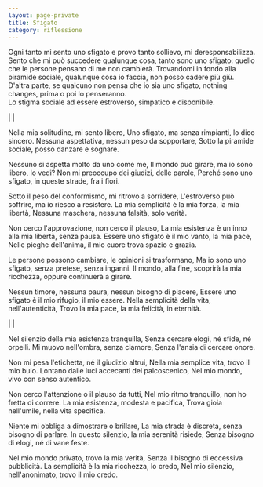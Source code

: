 ```yaml
--- 
layout: page-private
title: Sfigato
category: riflessione
---
```


Ogni tanto mi sento uno sfigato e provo tanto sollievo, mi deresponsabilizza.
Sento che mi può succedere qualunque cosa, tanto sono uno sfigato: quello che le
persone pensano di me non cambierà. Trovandomi in fondo alla piramide sociale,
qualunque cosa io faccia, non posso cadere più giù. D'altra parte, se qualcuno
non pensa che io sia uno sfigato, nothing changes, prima o poi lo penseranno.  
Lo stigma sociale ad essere estroverso, simpatico e disponibile.

|
|

Nella mia solitudine, mi sento libero,
Uno sfigato, ma senza rimpianti, lo dico sincero.
Nessuna aspettativa, nessun peso da sopportare,
Sotto la piramide sociale, posso danzare e sognare.

Nessuno si aspetta molto da uno come me,
Il mondo può girare, ma io sono libero, lo vedi?
Non mi preoccupo dei giudizi, delle parole,
Perché sono uno sfigato, in queste strade, fra i fiori.

Sotto il peso del conformismo, mi ritrovo a sorridere,
L'estroverso può soffrire, ma io riesco a resistere.
La mia semplicità è la mia forza, la mia libertà,
Nessuna maschera, nessuna falsità, solo verità.

Non cerco l'approvazione, non cerco il plauso,
La mia esistenza è un inno alla mia libertà, senza pausa.
Essere uno sfigato è il mio vanto, la mia pace,
Nelle pieghe dell'anima, il mio cuore trova spazio e grazia.

Le persone possono cambiare, le opinioni si trasformano,
Ma io sono uno sfigato, senza pretese, senza inganni.
Il mondo, alla fine, scoprirà la mia ricchezza,
oppure continuerà a girare.

Nessun timore, nessuna paura, nessun bisogno di piacere,
Essere uno sfigato è il mio rifugio, il mio essere.
Nella semplicità della vita, nell'autenticità,
Trovo la mia pace, la mia felicità, in eternità.

|
|

Nel silenzio della mia esistenza tranquilla,
Senza cercare elogi, né sfide, né orpelli.
Mi muovo nell'ombra, senza clamore,
Senza l'ansia di cercare onore.

Non mi pesa l'etichetta, né il giudizio altrui,
Nella mia semplice vita, trovo il mio buio.
Lontano dalle luci accecanti del palcoscenico,
Nel mio mondo, vivo con senso autentico.

Non cerco l'attenzione o il plauso da tutti,
Nel mio ritmo tranquillo, non ho fretta di correre.
La mia esistenza, modesta e pacifica,
Trova gioia nell'umile, nella vita specifica.

Niente mi obbliga a dimostrare o brillare,
La mia strada è discreta, senza bisogno di parlare.
In questo silenzio, la mia serenità risiede,
Senza bisogno di elogi, né di vane feste.

Nel mio mondo privato, trovo la mia verità,
Senza il bisogno di eccessiva pubblicità.
La semplicità è la mia ricchezza, lo credo,
Nel mio silenzio, nell'anonimato, trovo il mio credo.

